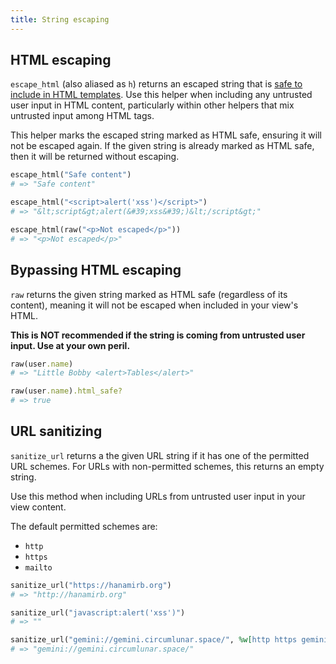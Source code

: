 ```yaml
---
title: String escaping
---
```


## HTML escaping

`escape_html` (also aliased as `h`) returns an escaped string that is [safe to include in HTML templates](/v2.2/views/templates/). Use this helper when including any untrusted user input in HTML content, particularly within other helpers that mix untrusted input among HTML tags.

This helper marks the escaped string marked as HTML safe, ensuring it will not be escaped again. If the given string is already marked as HTML safe, then it will be returned without escaping.

```ruby
escape_html("Safe content")
# => "Safe content"

escape_html("<script>alert('xss')</script>")
# => "&lt;script&gt;alert(&#39;xss&#39;)&lt;/script&gt;"

escape_html(raw("<p>Not escaped</p>"))
# => "<p>Not escaped</p>"
```

## Bypassing HTML escaping

`raw` returns the given string marked as HTML safe (regardless of its content), meaning it will not be escaped when included in your view's HTML.

**This is NOT recommended if the string is coming from untrusted user input. Use at your own peril.**

```ruby
raw(user.name)
# => "Little Bobby <alert>Tables</alert>"

raw(user.name).html_safe?
# => true
```

## URL sanitizing

`sanitize_url` returns a the given URL string if it has one of the permitted URL schemes. For URLs with non-permitted schemes, this returns an empty string.

Use this method when including URLs from untrusted user input in your view content.

The default permitted schemes are:
- `http`
- `https`
- `mailto`

```ruby
sanitize_url("https://hanamirb.org")
# => "http://hanamirb.org"

sanitize_url("javascript:alert('xss')")
# => ""

sanitize_url("gemini://gemini.circumlunar.space/", %w[http https gemini])
# => "gemini://gemini.circumlunar.space/"
```
